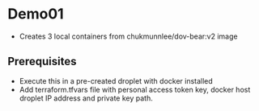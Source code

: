 # Demo01
- Creates 3 local containers from chukmunnlee/dov-bear:v2 image

## Prerequisites
- Execute this in a pre-created droplet with docker installed
- Add terraform.tfvars file with personal access token key, docker host droplet IP address and private key path.


